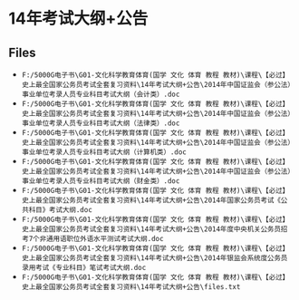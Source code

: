 # 14年考试大纲+公告

## Files

- `F:/5000G电子书\G01-文化科学教育体育(国学 文化 体育 教程 教材)\课程\【必过】史上最全国家公务员考试全套复习资料\14年考试大纲+公告\2014年中国证监会（参公法）事业单位考录人员专业科目考试大纲（会计类）.doc`
- `F:/5000G电子书\G01-文化科学教育体育(国学 文化 体育 教程 教材)\课程\【必过】史上最全国家公务员考试全套复习资料\14年考试大纲+公告\2014年中国证监会（参公法）事业单位考录人员专业科目考试大纲（法律类）.doc`
- `F:/5000G电子书\G01-文化科学教育体育(国学 文化 体育 教程 教材)\课程\【必过】史上最全国家公务员考试全套复习资料\14年考试大纲+公告\2014年中国证监会（参公法）事业单位考录人员专业科目考试大纲（计算机类）.doc`
- `F:/5000G电子书\G01-文化科学教育体育(国学 文化 体育 教程 教材)\课程\【必过】史上最全国家公务员考试全套复习资料\14年考试大纲+公告\2014年中国证监会（参公法）事业单位考录人员专业科目考试大纲（财金类）.doc`
- `F:/5000G电子书\G01-文化科学教育体育(国学 文化 体育 教程 教材)\课程\【必过】史上最全国家公务员考试全套复习资料\14年考试大纲+公告\2014年国家公务员考试《公共科目》考试大纲.doc`
- `F:/5000G电子书\G01-文化科学教育体育(国学 文化 体育 教程 教材)\课程\【必过】史上最全国家公务员考试全套复习资料\14年考试大纲+公告\2014年度中央机关公务员招考7个非通用语职位外语水平测试考试大纲.doc`
- `F:/5000G电子书\G01-文化科学教育体育(国学 文化 体育 教程 教材)\课程\【必过】史上最全国家公务员考试全套复习资料\14年考试大纲+公告\2014年银监会系统度公务员录用考试《专业科目》笔试考试大纲.doc`
- `F:/5000G电子书\G01-文化科学教育体育(国学 文化 体育 教程 教材)\课程\【必过】史上最全国家公务员考试全套复习资料\14年考试大纲+公告\files.txt`
